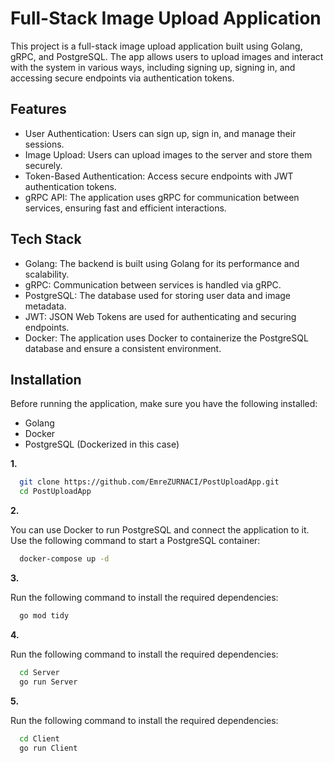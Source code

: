 
# **Full-Stack Image Upload Application**

This project is a full-stack image upload application built using Golang, gRPC, and PostgreSQL. The app allows users to upload images and interact with the system in various ways, including signing up, signing in, and accessing secure endpoints via authentication tokens.


## Features

- User Authentication: Users can sign up, sign in, and manage their sessions.
- Image Upload: Users can upload images to the server and store them securely.
- Token-Based Authentication: Access secure endpoints with JWT authentication tokens.
- gRPC API: The application uses gRPC for communication between services, ensuring fast and efficient interactions.

## Tech Stack

- Golang: The backend is built using Golang for its performance and scalability.
- gRPC: Communication between services is handled via gRPC.
- PostgreSQL: The database used for storing user data and image metadata.
- JWT: JSON Web Tokens are used for authenticating and securing endpoints.
- Docker: The application uses Docker to containerize the PostgreSQL database and ensure a consistent environment.
  
## Installation 

Before running the application, make sure you have the following installed:

- Golang
- Docker
- PostgreSQL (Dockerized in this case)


**1.**
```bash 
  git clone https://github.com/EmreZURNACI/PostUploadApp.git
  cd PostUploadApp
```
    
**2.**

You can use Docker to run PostgreSQL and connect the application to it. 
Use the following command to start a PostgreSQL container:
```bash 
  docker-compose up -d
```

**3.**

Run the following command to install the required dependencies:
```bash 
  go mod tidy
```

**4.**

Run the following command to install the required dependencies:
```bash 
  cd Server
  go run Server
```

**5.**

Run the following command to install the required dependencies:
```bash 
  cd Client
  go run Client
```